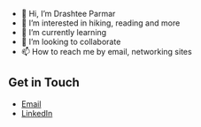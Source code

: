 - 👋 Hi, I’m Drashtee Parmar
- 👀 I’m interested in hiking, reading and more
- 🌱 I’m currently learning
- 💞️ I’m looking to collaborate
- 📫 How to reach me by email, networking sites

## Get in Touch
- [Email](drashteeparmar@gmail.com)
- [LinkedIn](https://www.linkedin.com/in/drashteeparmar/)
<!---
dparmar32/dparmar32 is a ✨ special ✨ repository because its `README.md` (this file) appears on your GitHub profile.
You can click the Preview link to take a look at your changes.
--->

